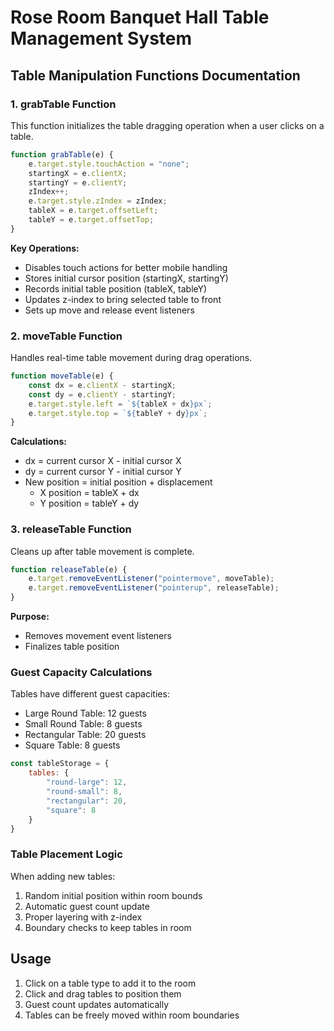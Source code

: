 # Rose Room Banquet Hall Table Management System

## Table Manipulation Functions Documentation

### 1. grabTable Function
This function initializes the table dragging operation when a user clicks on a table.

```javascript
function grabTable(e) {
    e.target.style.touchAction = "none";
    startingX = e.clientX;
    startingY = e.clientY;
    zIndex++;
    e.target.style.zIndex = zIndex;
    tableX = e.target.offsetLeft;
    tableY = e.target.offsetTop;
}
```

**Key Operations:**
- Disables touch actions for better mobile handling
- Stores initial cursor position (startingX, startingY)
- Records initial table position (tableX, tableY)
- Updates z-index to bring selected table to front
- Sets up move and release event listeners

### 2. moveTable Function
Handles real-time table movement during drag operations.

```javascript
function moveTable(e) {
    const dx = e.clientX - startingX;
    const dy = e.clientY - startingY;
    e.target.style.left = `${tableX + dx}px`;
    e.target.style.top = `${tableY + dy}px`;
}
```

**Calculations:**
- dx = current cursor X - initial cursor X
- dy = current cursor Y - initial cursor Y
- New position = initial position + displacement
  - X position = tableX + dx
  - Y position = tableY + dy

### 3. releaseTable Function
Cleans up after table movement is complete.

```javascript
function releaseTable(e) {
    e.target.removeEventListener("pointermove", moveTable);
    e.target.removeEventListener("pointerup", releaseTable);
}
```

**Purpose:**
- Removes movement event listeners
- Finalizes table position

### Guest Capacity Calculations

Tables have different guest capacities:
- Large Round Table: 12 guests
- Small Round Table: 8 guests
- Rectangular Table: 20 guests
- Square Table: 8 guests

```javascript
const tableStorage = {
    tables: {
        "round-large": 12,
        "round-small": 8,
        "rectangular": 20,
        "square": 8
    }
}
```

### Table Placement Logic

When adding new tables:
1. Random initial position within room bounds
2. Automatic guest count update
3. Proper layering with z-index
4. Boundary checks to keep tables in room

## Usage
1. Click on a table type to add it to the room
2. Click and drag tables to position them
3. Guest count updates automatically
4. Tables can be freely moved within room boundaries